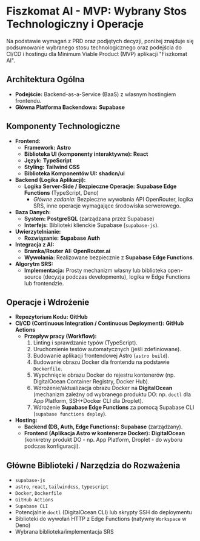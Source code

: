 # Fiszkomat AI - MVP: Wybrany Stos Technologiczny i Operacje

Na podstawie wymagań z PRD oraz podjętych decyzji, poniżej znajduje się podsumowanie wybranego stosu technologicznego oraz podejścia do CI/CD i hostingu dla Minimum Viable Product (MVP) aplikacji "Fiszkomat AI".

## Architektura Ogólna
* **Podejście:** Backend-as-a-Service (BaaS) z własnym hostingiem frontendu.
* **Główna Platforma Backendowa:** **Supabase**

## Komponenty Technologiczne

* **Frontend:**
    * **Framework:** **Astro**
    * **Biblioteka UI (komponenty interaktywne):** **React**
    * **Język:** **TypeScript**
    * **Styling:** **Tailwind CSS**
    * **Biblioteka Komponentów UI:** **shadcn/ui**
* **Backend (Logika Aplikacji):**
    * **Logika Server-Side / Bezpieczne Operacje:** **Supabase Edge Functions** (TypeScript, Deno)
        * *Główne zadania:* Bezpieczne wywołania API OpenRouter, logika SRS, inne operacje wymagające środowiska serwerowego.
* **Baza Danych:**
    * **System:** **PostgreSQL** (zarządzana przez Supabase)
    * **Interfejs:** Biblioteki klienckie Supabase (`supabase-js`).
* **Uwierzytelnianie:**
    * **Rozwiązanie:** **Supabase Auth**
* **Integracja z AI:**
    * **Bramka/Router AI:** **OpenRouter.ai**
    * **Wywołania:** Realizowane bezpiecznie z **Supabase Edge Functions**.
* **Algorytm SRS:**
    * **Implementacja:** Prosty mechanizm własny lub biblioteka open-source (decyzja podczas developmentu), logika w Edge Functions lub frontendzie.

## Operacje i Wdrożenie

* **Repozytorium Kodu:** **GitHub**
* **CI/CD (Continuous Integration / Continuous Deployment):** **GitHub Actions**
    * **Przepływ pracy (Workflow):**
        1.  Linting i sprawdzanie typów (TypeScript).
        2.  Uruchomienie testów automatycznych (jeśli zdefiniowane).
        3.  Budowanie aplikacji frontendowej Astro (`astro build`).
        4.  Budowanie obrazu Docker dla frontendu na podstawie `Dockerfile`.
        5.  Wypchnięcie obrazu Docker do rejestru kontenerów (np. DigitalOcean Container Registry, Docker Hub).
        6.  Wdrożenie/aktualizacja obrazu Docker na **DigitalOcean** (mechanizm zależny od wybranego produktu DO: np. `doctl` dla App Platform, SSH+Docker CLI dla Droplet).
        7.  Wdrożenie **Supabase Edge Functions** za pomocą Supabase CLI (`supabase functions deploy`).
* **Hosting:**
    * **Backend (DB, Auth, Edge Functions):** **Supabase** (zarządzany).
    * **Frontend (Aplikacja Astro w kontenerze Docker):** **DigitalOcean** (konkretny produkt DO - np. App Platform, Droplet - do wyboru podczas konfiguracji).

## Główne Biblioteki / Narzędzia do Rozważenia
* `supabase-js`
* `astro`, `react`, `tailwindcss`, `typescript`
* `Docker`, `Dockerfile`
* `GitHub Actions`
* `Supabase CLI`
* Potencjalnie `doctl` (DigitalOcean CLI) lub skrypty SSH do deploymentu
* Biblioteki do wywołań HTTP z Edge Functions (natywny `Workspace` w Deno)
* Wybrana biblioteka/implementacja SRS